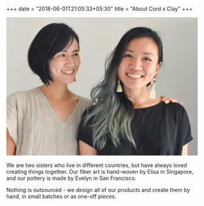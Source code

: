 +++
date = "2018-06-01T21:05:33+05:30"
title = "About Cord x Clay"
+++

![1]

We are two sisters who live in different countries, but have always loved creating things together. Our fiber art is hand-woven by Elisa in Singapore, and our pottery is made by Evelyn in San Francisco. 

Nothing is outsourced - we design all of our products and create them by hand, in small batches or as one-off pieces.

[1]: /img/headshot.jpg